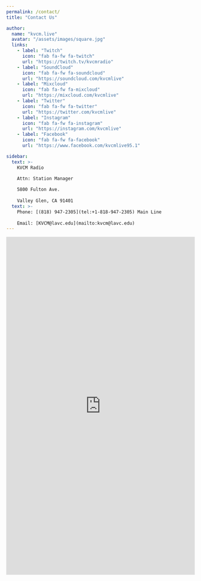 ```yaml
---
permalink: /contact/
title: "Contact Us"

author:
  name: "kvcm.live"
  avatar: "/assets/images/square.jpg"
  links:
    - label: "Twitch"
      icon: "fab fa-fw fa-twitch"
      url: "https://twitch.tv/kvcmradio"
    - label: "SoundCloud"
      icon: "fab fa-fw fa-soundcloud"
      url: "https://soundcloud.com/kvcmlive"
    - label: "Mixcloud"
      icon: "fab fa-fw fa-mixcloud"
      url: "https://mixcloud.com/kvcmlive"
    - label: "Twitter"
      icon: "fab fa-fw fa-twitter"
      url: "https://twitter.com/kvcmlive"
    - label: "Instagram"
      icon: "fab fa-fw fa-instagram"
      url: "https://instagram.com/kvcmlive"
    - label: "Facebook"
      icon: "fab fa-fw fa-facebook"
      url: "https://www.facebook.com/kvcmlive95.1"

sidebar:
  text: >-
    KVCM Radio

    Attn: Station Manager
    
    5800 Fulton Ave.
    
    Valley Glen, CA 91401
  text: >-
    Phone: [(818) 947-2305](tel:+1-818-947-2305) Main Line
    
    Email: [KVCM@lavc.edu](mailto:kvcm@lavc.edu)
---
```


<iframe src="https://docs.google.com/forms/d/e/1FAIpQLScPcdB307AFFGq44_gpKfodCBMzdM64n7KPVTe-cRWRU4Z7OA/viewform?embedded=true" width="100%" height="900" frameborder="0" marginheight="0" marginwidth="0">If form does not load, <a href="https://docs.google.com/forms/d/e/1FAIpQLScPcdB307AFFGq44_gpKfodCBMzdM64n7KPVTe-cRWRU4Z7OA/viewform">click here.</a></iframe>